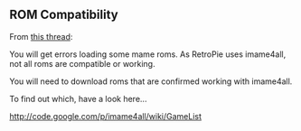 ROM Compatibility
-----------------

From [this thread](http://www.raspberrypi.org/phpBB3/viewtopic.php?p=219977#p219977):

You will get errors loading some mame roms. As RetroPie uses imame4all, not all roms are compatible or working.

You will need to download roms that are confirmed working with imame4all.

To find out which, have a look here...

http://code.google.com/p/imame4all/wiki/GameList